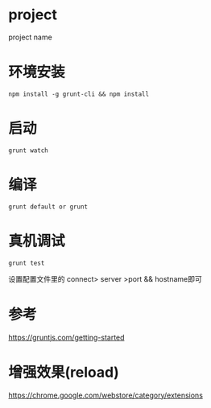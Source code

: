 # project
project name

# 环境安装
    npm install -g grunt-cli && npm install 
    
# 启动
    grunt watch
   
# 编译
    grunt default or grunt
    
# 真机调试
    grunt test 
设置配置文件里的 connect> server >port && hostname即可

# 参考
https://gruntjs.com/getting-started

# 增强效果(reload)
https://chrome.google.com/webstore/category/extensions



